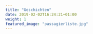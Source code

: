 ```yaml
---
title: "Geschichten"
date: 2019-02-02T16:24:21+01:00
weight: 1
featured_image: "passagierliste.jpg"
---
```

